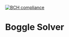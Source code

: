 [![BCH compliance](https://bettercodehub.com/edge/badge/jlsa/Boggle-Solver)](https://bettercodehub.com/)
# Boggle Solver


